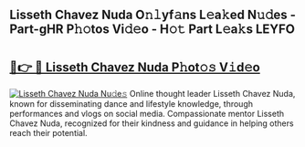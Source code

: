 ## Lisseth Chavez Nuda O𝚗𝚕yf𝚊ns L𝚎a𝚔ed N𝚞𝚍es - Part-gHR P𝚑𝚘tos Vi𝚍𝚎o - H𝚘𝚝 Part L𝚎a𝚔s LEYFO

# <h2><a href="http://kf5tvo.oniu.top/?m=Lisseth+Chavez+Nuda">🔗👉 🔴 Lisseth Chavez Nuda P𝚑ot𝚘𝚜 V𝚒d𝚎o</a></h2>

[![Lisseth Chavez Nuda Nu𝚍e𝚜](https://i.imgur.com/0qMVB7G.gif)](http://kf5tvo.oniu.top/?m=Lisseth+Chavez+Nuda)
Online thought leader Lisseth Chavez Nuda, known for disseminating dance and lifestyle knowledge, through performances and vlogs on social media. Compassionate mentor Lisseth Chavez Nuda, recognized for their kindness and guidance in helping others reach their potential.  
